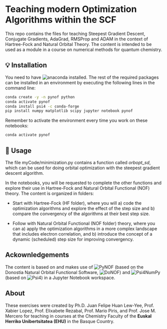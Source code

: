 # Teaching modern Optimization Algorithms within the SCF
This repo contains the files for teaching Steepest Gradient Descent, Conjugate Gradients, AdaGrad, RMSProp and ADAM in the context of Hartree-Fock and Natural Orbital Theory. The content is intended to be used as a module in a course on numerical methods for quantum chemistry. 

## 💡 Installation

You need to have ![anaconda](https://www.anaconda.com/) installed. The rest of the required packages can be installed in an environment by executing the following lines in the command line:

```bash
conda create -y -n pynof python
conda activate pynof
conda install psi4 -c conda-forge 
pip install numpy matplotlib scipy jupyter notebook pynof
```

Remember to activate the environment every time you work on these notebooks:
```bash
conda activate pynof
```

## 📝 Usage

The file myCode/minimization.py contains a function called *orbopt_sd*, which can be used for doing orbital optimization with the steepest gradient descent algorithm.

In the notebooks, you will be requested to complete the other functions and explore their use in Hartree-Fock and Natural Orbital Functional (NOF) theory. The content is organized in folders:

- Start with Hartree-Fock (HF folder), where you will a) code the optimization algorithms and explore the effect of the step size and b) compare the convergency of the algorithms at their best step size.

- Follow with Natural Orbital Functional (NOF folder) theory, where you can a) apply the optimization algorithms in a more complex landscape that includes electron correlation, and b) introduce the concept of a dynamic (scheduled) step size for improving convergency.

## Ackownledgements

The content is based on and makes use of ![PyNOF](https://github.com/felipelewyee/PyNOF) (based on the Donostia Natural Orbital Functional Software, ![DoNOF](https://github.com/DoNOF/DoNOFsw)) and ![Psi4NumPy](https://github.com/psi4/psi4numpy) (based on ![Psi4](https://github.com/psi4/psi4)) in a Jupyter Notebook workspace.

## About

These exercises were created by Ph.D. Juan Felipe Huan Lew-Yee, Prof. Xabier Lopez, Prof. Elixabete Rezabal, Prof. Mario Piris, and Prof. Jose M. Mercero for teaching in courses at the Chemistry Faculty of the **Euskal Herriko Unibertsitatea (EHU)** in the Basque Country.
